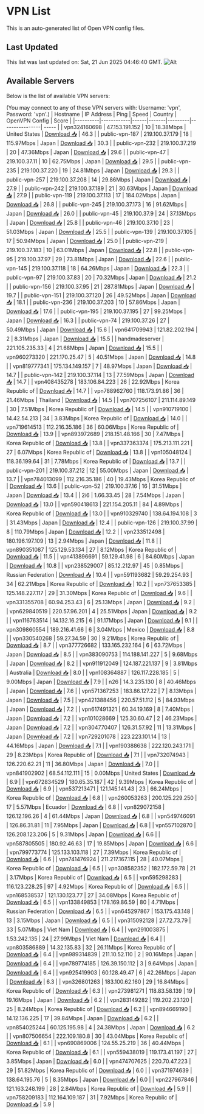 # VPN List

This is an auto-generated list of Open VPN config files.

## Last Updated

This list was last updated on: Sat, 21 Jun 2025 04:46:40 GMT.
![Alt](https://repobeats.axiom.co/api/embed/186b98318ef1479477931607c1ad7d823f12451f.svg "Repobeats analytics image")

## Available Servers

Below is the list of available VPN servers:

(You may connect to any of these VPN servers with: Username: 'vpn', Password: 'vpn'.)
| Hostname | IP Address | Ping | Speed | Country | OpenVPN Config | Score |
|----------|------------|------|-------|---------|----------------| ----- |
| vpn324160698 | 47.153.191.152 | 10 | 18.38Mbps | United States | [Download 📥](./configs/server_0_US.ovpn) | 46.3 |
| public-vpn-187 | 219.100.37.179 | 18 | 115.97Mbps | Japan | [Download 📥](./configs/server_1_JP.ovpn) | 30.3 |
| public-vpn-232 | 219.100.37.219 | 20 | 47.36Mbps | Japan | [Download 📥](./configs/server_2_JP.ovpn) | 29.6 |
| public-vpn-47 | 219.100.37.11 | 10 | 62.75Mbps | Japan | [Download 📥](./configs/server_3_JP.ovpn) | 29.5 |
| public-vpn-235 | 219.100.37.220 | 19 | 24.81Mbps | Japan | [Download 📥](./configs/server_4_JP.ovpn) | 29.3 |
| public-vpn-257 | 219.100.37.208 | 14 | 29.86Mbps | Japan | [Download 📥](./configs/server_5_JP.ovpn) | 27.9 |
| public-vpn-242 | 219.100.37.189 | 21 | 30.63Mbps | Japan | [Download 📥](./configs/server_6_JP.ovpn) | 27.9 |
| public-vpn-119 | 219.100.37.113 | 17 | 184.02Mbps | Japan | [Download 📥](./configs/server_7_JP.ovpn) | 26.8 |
| public-vpn-245 | 219.100.37.173 | 16 | 91.62Mbps | Japan | [Download 📥](./configs/server_8_JP.ovpn) | 26.0 |
| public-vpn-45 | 219.100.37.9 | 24 | 37.13Mbps | Japan | [Download 📥](./configs/server_9_JP.ovpn) | 25.8 |
| public-vpn-46 | 219.100.37.10 | 23 | 51.03Mbps | Japan | [Download 📥](./configs/server_10_JP.ovpn) | 25.5 |
| public-vpn-139 | 219.100.37.105 | 17 | 50.94Mbps | Japan | [Download 📥](./configs/server_11_JP.ovpn) | 25.0 |
| public-vpn-219 | 219.100.37.183 | 10 | 63.01Mbps | Japan | [Download 📥](./configs/server_12_JP.ovpn) | 22.8 |
| public-vpn-95 | 219.100.37.97 | 29 | 73.81Mbps | Japan | [Download 📥](./configs/server_13_JP.ovpn) | 22.6 |
| public-vpn-145 | 219.100.37.118 | 18 | 64.26Mbps | Japan | [Download 📥](./configs/server_14_JP.ovpn) | 22.3 |
| public-vpn-97 | 219.100.37.83 | 20 | 70.32Mbps | Japan | [Download 📥](./configs/server_15_JP.ovpn) | 21.2 |
| public-vpn-156 | 219.100.37.95 | 21 | 287.81Mbps | Japan | [Download 📥](./configs/server_16_JP.ovpn) | 19.7 |
| public-vpn-151 | 219.100.37.120 | 26 | 49.52Mbps | Japan | [Download 📥](./configs/server_17_JP.ovpn) | 18.1 |
| public-vpn-236 | 219.100.37.203 | 10 | 57.86Mbps | Japan | [Download 📥](./configs/server_18_JP.ovpn) | 17.6 |
| public-vpn-195 | 219.100.37.195 | 27 | 99.25Mbps | Japan | [Download 📥](./configs/server_19_JP.ovpn) | 16.3 |
| public-vpn-74 | 219.100.37.26 | 27 | 50.49Mbps | Japan | [Download 📥](./configs/server_20_JP.ovpn) | 15.6 |
| vpn641709943 | 121.82.202.194 | 2 | 8.31Mbps | Japan | [Download 📥](./configs/server_21_JP.ovpn) | 15.5 |
| handmadeserver | 221.105.235.33 | 4 | 21.68Mbps | Japan | [Download 📥](./configs/server_22_JP.ovpn) | 15.5 |
| vpn960273320 | 221.170.25.47 | 5 | 40.51Mbps | Japan | [Download 📥](./configs/server_23_JP.ovpn) | 14.8 |
| vpn819777341 | 175.134.149.157 | 7 | 48.97Mbps | Japan | [Download 📥](./configs/server_24_JP.ovpn) | 14.7 |
| public-vpn-142 | 219.100.37.114 | 13 | 77.59Mbps | Japan | [Download 📥](./configs/server_25_JP.ovpn) | 14.7 |
| vpn408435278 | 183.106.84.223 | 26 | 22.92Mbps | Korea Republic of | [Download 📥](./configs/server_26_KR.ovpn) | 14.7 |
| vpn788962760 | 118.173.91.86 | 36 | 21.46Mbps | Thailand | [Download 📥](./configs/server_27_TH.ovpn) | 14.5 |
| vpn707256107 | 211.114.89.149 | 30 | 7.51Mbps | Korea Republic of | [Download 📥](./configs/server_28_KR.ovpn) | 14.5 |
| vpn910719100 | 14.42.54.213 | 34 | 3.83Mbps | Korea Republic of | [Download 📥](./configs/server_29_KR.ovpn) | 14.0 |
| vpn719614513 | 112.216.35.186 | 36 | 60.06Mbps | Korea Republic of | [Download 📥](./configs/server_30_KR.ovpn) | 13.9 |
| vpn893972689 | 218.151.48.166 | 30 | 7.47Mbps | Korea Republic of | [Download 📥](./configs/server_31_KR.ovpn) | 13.8 |
| vpn337363374 | 175.213.111.221 | 27 | 6.07Mbps | Korea Republic of | [Download 📥](./configs/server_32_KR.ovpn) | 13.8 |
| vpn105048124 | 118.36.199.64 | 31 | 7.78Mbps | Korea Republic of | [Download 📥](./configs/server_33_KR.ovpn) | 13.7 |
| public-vpn-201 | 219.100.37.212 | 12 | 55.00Mbps | Japan | [Download 📥](./configs/server_34_JP.ovpn) | 13.7 |
| vpn784013099 | 112.216.35.186 | 40 | 19.43Mbps | Korea Republic of | [Download 📥](./configs/server_35_KR.ovpn) | 13.6 |
| public-vpn-52 | 219.100.37.16 | 16 | 31.51Mbps | Japan | [Download 📥](./configs/server_36_JP.ovpn) | 13.4 |
| 2i6 | 1.66.33.45 | 28 | 7.54Mbps | Japan | [Download 📥](./configs/server_37_JP.ovpn) | 13.0 |
| vpn590418613 | 221.154.205.11 | 84 | 4.89Mbps | Korea Republic of | [Download 📥](./configs/server_38_KR.ovpn) | 13.0 |
| vpn910329740 | 138.64.194.108 | 3 | 31.43Mbps | Japan | [Download 📥](./configs/server_39_JP.ovpn) | 12.4 |
| public-vpn-126 | 219.100.37.99 | 8 | 110.79Mbps | Japan | [Download 📥](./configs/server_40_JP.ovpn) | 12.2 |
| vpn233512498 | 180.196.197.109 | 13 | 2.94Mbps | Japan | [Download 📥](./configs/server_41_JP.ovpn) | 11.8 |
| vpn890351087 | 125.129.53.134 | 27 | 8.12Mbps | Korea Republic of | [Download 📥](./configs/server_42_KR.ovpn) | 11.5 |
| vpn413896691 | 59.129.41.98 | 6 | 84.60Mbps | Japan | [Download 📥](./configs/server_43_JP.ovpn) | 10.8 |
| vpn238529007 | 85.12.212.97 | 45 | 0.85Mbps | Russian Federation | [Download 📥](./configs/server_44_RU.ovpn) | 10.4 |
| vpn591193682 | 59.29.254.93 | 34 | 62.21Mbps | Korea Republic of | [Download 📥](./configs/server_45_KR.ovpn) | 10.2 |
| vpn737653385 | 125.148.227.117 | 29 | 31.30Mbps | Korea Republic of | [Download 📥](./configs/server_46_KR.ovpn) | 9.6 |
| vpn331355708 | 60.94.253.43 | 6 | 25.13Mbps | Japan | [Download 📥](./configs/server_47_JP.ovpn) | 9.2 |
| vpn629840519 | 220.57.96.201 | 4 | 25.51Mbps | Japan | [Download 📥](./configs/server_48_JP.ovpn) | 9.2 |
| vpn116763514 | 14.132.16.215 | 6 | 91.17Mbps | Japan | [Download 📥](./configs/server_49_JP.ovpn) | 9.1 |
| vpn309860554 | 189.216.41.66 | 6 | 3.04Mbps | Mexico | [Download 📥](./configs/server_50_MX.ovpn) | 8.8 |
| vpn330540268 | 59.27.34.59 | 30 | 9.21Mbps | Korea Republic of | [Download 📥](./configs/server_51_KR.ovpn) | 8.7 |
| vpn377726682 | 133.165.232.164 | 6 | 63.72Mbps | Japan | [Download 📥](./configs/server_52_JP.ovpn) | 8.5 |
| vpn383090753 | 114.188.141.227 | 5 | 9.68Mbps | Japan | [Download 📥](./configs/server_53_JP.ovpn) | 8.2 |
| vpn911912049 | 124.187.221.137 | 9 | 3.81Mbps | Australia | [Download 📥](./configs/server_54_AU.ovpn) | 8.0 |
| vpn108364887 | 126.117.228.185 | 5 | 9.00Mbps | Japan | [Download 📥](./configs/server_55_JP.ovpn) | 7.9 |
| n26 | 14.3.235.130 | 8 | 40.46Mbps | Japan | [Download 📥](./configs/server_56_JP.ovpn) | 7.6 |
| vpn571367253 | 183.86.127.22 | 7 | 8.13Mbps | Japan | [Download 📥](./configs/server_57_JP.ovpn) | 7.5 |
| vpn421388456 | 220.57.51.112 | 5 | 84.93Mbps | Japan | [Download 📥](./configs/server_58_JP.ovpn) | 7.2 |
| vpn617491321 | 60.34.19.169 | 8 | 7.40Mbps | Japan | [Download 📥](./configs/server_59_JP.ovpn) | 7.2 |
| vpn101028669 | 125.30.60.47 | 2 | 46.23Mbps | Japan | [Download 📥](./configs/server_60_JP.ovpn) | 7.2 |
| vpn304770407 | 126.31.57.92 | 11 | 13.31Mbps | Japan | [Download 📥](./configs/server_61_JP.ovpn) | 7.2 |
| vpn729201078 | 223.223.101.14 | 13 | 44.16Mbps | Japan | [Download 📥](./configs/server_62_JP.ovpn) | 7.1 |
| vpn190388638 | 222.120.243.171 | 29 | 8.23Mbps | Korea Republic of | [Download 📥](./configs/server_63_KR.ovpn) | 7.1 |
| vpn732074943 | 126.220.62.21 | 11 | 36.80Mbps | Japan | [Download 📥](./configs/server_64_JP.ovpn) | 7.0 |
| vpn841902902 | 68.54.112.111 | 15 | 0.00Mbps | United States | [Download 📥](./configs/server_65_US.ovpn) | 6.9 |
| vpn672834529 | 180.65.35.187 | 42 | 9.39Mbps | Korea Republic of | [Download 📥](./configs/server_66_KR.ovpn) | 6.9 |
| vpn537213471 | 121.145.141.43 | 23 | 66.24Mbps | Korea Republic of | [Download 📥](./configs/server_67_KR.ovpn) | 6.8 |
| vpn260053263 | 200.125.229.250 | 17 | 5.57Mbps | Ecuador | [Download 📥](./configs/server_68_EC.ovpn) | 6.8 |
| vpn829072158 | 126.12.196.26 | 4 | 61.44Mbps | Japan | [Download 📥](./configs/server_69_JP.ovpn) | 6.8 |
| vpn549746091 | 126.86.31.81 | 11 | 7.95Mbps | Japan | [Download 📥](./configs/server_70_JP.ovpn) | 6.8 |
| vpn557102870 | 126.208.123.206 | 5 | 9.31Mbps | Japan | [Download 📥](./configs/server_71_JP.ovpn) | 6.6 |
| vpn587805505 | 180.92.46.63 | 17 | 19.85Mbps | Japan | [Download 📥](./configs/server_72_JP.ovpn) | 6.6 |
| vpn799773774 | 125.133.103.118 | 27 | 7.39Mbps | Korea Republic of | [Download 📥](./configs/server_73_KR.ovpn) | 6.6 |
| vpn741476924 | 211.217.167.115 | 28 | 40.07Mbps | Korea Republic of | [Download 📥](./configs/server_74_KR.ovpn) | 6.5 |
| vpn308582352 | 182.172.59.78 | 21 | 3.17Mbps | Korea Republic of | [Download 📥](./configs/server_75_KR.ovpn) | 6.5 |
| vpn595298283 | 116.123.228.25 | 97 | 4.92Mbps | Korea Republic of | [Download 📥](./configs/server_76_KR.ovpn) | 6.5 |
| vpn168538537 | 121.130.123.77 | 27 | 34.08Mbps | Korea Republic of | [Download 📥](./configs/server_77_KR.ovpn) | 6.5 |
| vpn133849853 | 178.169.86.59 | 80 | 4.71Mbps | Russian Federation | [Download 📥](./configs/server_78_RU.ovpn) | 6.5 |
| vpn645297867 | 153.175.43.148 | 13 | 3.15Mbps | Japan | [Download 📥](./configs/server_79_JP.ovpn) | 6.5 |
| vpn315092128 | 27.72.73.79 | 33 | 5.07Mbps | Viet Nam | [Download 📥](./configs/server_80_VN.ovpn) | 6.4 |
| vpn291003875 | 1.53.242.135 | 24 | 27.99Mbps | Viet Nam | [Download 📥](./configs/server_81_VN.ovpn) | 6.4 |
| vpn803586889 | 14.32.135.83 | 32 | 26.11Mbps | Korea Republic of | [Download 📥](./configs/server_82_KR.ovpn) | 6.4 |
| vpn989314839 | 211.10.52.110 | 2 | 90.16Mbps | Japan | [Download 📥](./configs/server_83_JP.ovpn) | 6.4 |
| vpn789774185 | 126.39.150.112 | 3 | 9.64Mbps | Japan | [Download 📥](./configs/server_84_JP.ovpn) | 6.4 |
| vpn925419903 | 60.128.49.47 | 6 | 42.26Mbps | Japan | [Download 📥](./configs/server_85_JP.ovpn) | 6.3 |
| vpn326801263 | 183.100.62.160 | 29 | 16.84Mbps | Korea Republic of | [Download 📥](./configs/server_86_KR.ovpn) | 6.3 |
| vpn273981271 | 118.83.58.139 | 19 | 19.16Mbps | Japan | [Download 📥](./configs/server_87_JP.ovpn) | 6.2 |
| vpn283149282 | 119.202.23.120 | 25 | 8.24Mbps | Korea Republic of | [Download 📥](./configs/server_88_KR.ovpn) | 6.2 |
| vpn894669190 | 14.12.136.225 | 17 | 39.84Mbps | Japan | [Download 📥](./configs/server_89_JP.ovpn) | 6.2 |
| vpn854025244 | 60.125.195.98 | 4 | 24.38Mbps | Japan | [Download 📥](./configs/server_90_JP.ovpn) | 6.2 |
| vpn807506654 | 222.109.180.8 | 30 | 43.04Mbps | Korea Republic of | [Download 📥](./configs/server_91_KR.ovpn) | 6.1 |
| vpn690869006 | 124.55.25.219 | 36 | 40.44Mbps | Korea Republic of | [Download 📥](./configs/server_92_KR.ovpn) | 6.1 |
| vpn559438019 | 119.173.41.197 | 27 | 3.85Mbps | Japan | [Download 📥](./configs/server_93_JP.ovpn) | 6.0 |
| vpn474707625 | 220.70.47.223 | 29 | 51.82Mbps | Korea Republic of | [Download 📥](./configs/server_94_KR.ovpn) | 6.0 |
| vpn371974639 | 138.64.195.76 | 5 | 8.35Mbps | Japan | [Download 📥](./configs/server_95_JP.ovpn) | 6.0 |
| vpn227967846 | 121.163.248.199 | 28 | 2.84Mbps | Korea Republic of | [Download 📥](./configs/server_96_KR.ovpn) | 5.9 |
| vpn758209183 | 112.164.109.187 | 31 | 7.92Mbps | Korea Republic of | [Download 📥](./configs/server_97_KR.ovpn) | 5.9 |
